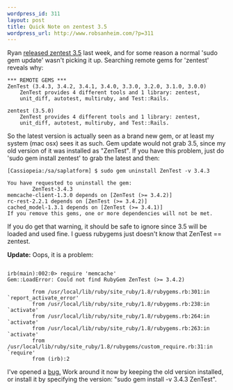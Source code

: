 ```yaml
--- 
wordpress_id: 311
layout: post
title: Quick Note on zentest 3.5
wordpress_url: http://www.robsanheim.com/?p=311
---
```

Ryan <a href="http://blog.zenspider.com/archives/2007/04/zentest_version_350_has_been_released.html">released zentest 3.5</a> last week, and for some reason a normal 'sudo gem update' wasn't picking it up.  Searching remote gems for 'zentest' reveals why:

<pre><code>*** REMOTE GEMS ***
ZenTest (3.4.3, 3.4.2, 3.4.1, 3.4.0, 3.3.0, 3.2.0, 3.1.0, 3.0.0)
    ZenTest provides 4 different tools and 1 library: zentest,
    unit_diff, autotest, multiruby, and Test::Rails.

zentest (3.5.0)
    ZenTest provides 4 different tools and 1 library: zentest,
    unit_diff, autotest, multiruby, and Test::Rails.
</code></pre>

So the latest version is actually seen as a brand new gem, or at least my system (mac osx) sees it as such.  Gem update would not grab 3.5, since my old version of it was installed as "ZenTest".  If you have this problem, just do 'sudo gem install zentest' to grab the latest and then:

<pre><code>[Cassiopeia:/sa/saplatform] $ sudo gem uninstall ZenTest -v 3.4.3

You have requested to uninstall the gem:
        ZenTest-3.4.3
memcache-client-1.3.0 depends on [ZenTest (>= 3.4.2)]
rc-rest-2.2.1 depends on [ZenTest (>= 3.4.2)]
cached_model-1.3.1 depends on [ZenTest (>= 3.4.1)]
If you remove this gems, one or more dependencies will not be met.
</code></pre>
If you do get that warning, it should be safe to ignore since 3.5 will be loaded and used fine.  I guess rubygems just doesn't know that ZenTest == zentest.

<b>Update:</b> Oops, it is a problem:
<pre><code>
irb(main):002:0> require 'memcache'
Gem::LoadError: Could not find RubyGem ZenTest (>= 3.4.2)

        from /usr/local/lib/ruby/site_ruby/1.8/rubygems.rb:301:in `report_activate_error'
        from /usr/local/lib/ruby/site_ruby/1.8/rubygems.rb:238:in `activate'
        from /usr/local/lib/ruby/site_ruby/1.8/rubygems.rb:264:in `activate'
        from /usr/local/lib/ruby/site_ruby/1.8/rubygems.rb:263:in `activate'
        from /usr/local/lib/ruby/site_ruby/1.8/rubygems/custom_require.rb:31:in `require'
        from (irb):2
</code></pre>

I've opened a <a href="http://rubyforge.org/tracker/index.php?func=detail&aid=10144&group_id=419&atid=1678">bug.</a>  Work around it now by keeping the old version installed, or install it by specifying the version: "sudo gem install -v 3.4.3 ZenTest".
